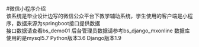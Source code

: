 #微信小程序介绍  
该系统是毕业设计边写的微信公众平台下教学辅助系统，学生使用的客户端是小程序，数据来源为springboot接口提供数据  
接口数据请查看bs_demo01
后台管理员数据请参考bs_django_mxonline 
数据库使用的是mysql5.7
Python版本3.6
Django版本1.9
